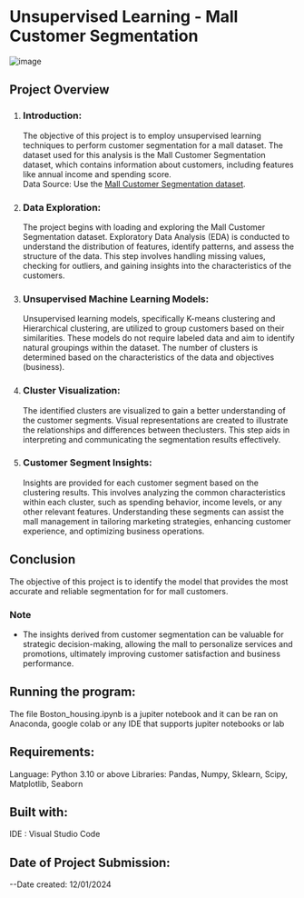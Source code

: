 # Unsupervised Learning - Mall Customer Segmentation
![image](https://github.com/Blaqdiana/Machine-Learning/assets/109005502/fabfc06d-c871-491a-ae3c-874f7f82c894)


## Project Overview
1. ### Introduction:
   The objective of this project is to employ unsupervised learning techniques to perform customer segmentation for a mall dataset. The dataset used for this analysis is the Mall Customer Segmentation dataset, which contains
   information about customers, including features like annual income and spending score.  
   Data Source: Use the [Mall Customer Segmentation dataset](https://www.kaggle.com/vjchoudhary7/customer-segmentation-tutorial-in-python).

2. ### Data Exploration:
   The project begins with loading and exploring the Mall Customer Segmentation dataset. Exploratory Data Analysis (EDA) is conducted to understand the distribution of features, identify patterns, and assess the structure of the
   data. This step involves handling missing values, checking for outliers, and gaining insights into the characteristics of the customers.

3. ### Unsupervised Machine Learning Models:
   Unsupervised learning models, specifically K-means clustering and Hierarchical clustering, are utilized to group customers based on their similarities. These models do not require labeled data and aim to identify natural groupings
   within the dataset. The number of clusters is determined based on the characteristics of the data and objectives (business).

4. ### Cluster Visualization:
   The identified clusters are visualized to gain a better understanding of the customer segments. Visual representations are created to illustrate the relationships and differences between theclusters.
   This step aids in interpreting and communicating the segmentation results effectively.

5. ### Customer Segment Insights:
   Insights are provided for each customer segment based on the clustering results. This involves analyzing the common characteristics within each cluster, such as spending behavior, income levels, or any other relevant features.
   Understanding these segments can assist the mall management in tailoring marketing strategies, enhancing customer experience, and optimizing business operations.

## Conclusion
The objective of this project is to identify the model that provides the most accurate and reliable segmentation for for mall customers.
### Note
* The insights derived from customer segmentation can be valuable for strategic decision-making, allowing the mall to personalize services and promotions, ultimately improving customer satisfaction and business performance.

## Running the program:
The file Boston_housing.ipynb is a jupiter notebook and it can be ran on Anaconda, google colab or any IDE that supports jupiter notebooks or lab

## Requirements:
Language: Python 3.10 or above
Libraries: Pandas, Numpy, Sklearn, Scipy, Matplotlib, Seaborn

## Built with:
IDE : Visual Studio Code

## Date of Project Submission:
--Date created: 12/01/2024
